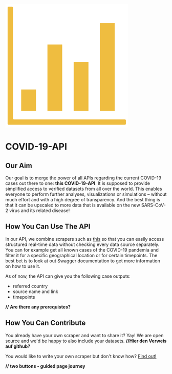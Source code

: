 ![alt text](test001.png)

# COVID-19-API #


## Our Aim 
Our goal is to merge the power of all APIs regarding the current COVID-19 cases out there to one: **this COVID-19-API**. It is supposed to provide simplified access to verified datasets from all over the world. This enables everyone to perform further analyses, visualizations or simulations – without much effort and with a high degree of transparency. 
And the best thing is that it can be upscaled to more data that is available on the new SARS-CoV-2 virus and its related disease!




## How You Can Use The API
In our API, we combine scrapers such as [this](https://coronadatascraper.com) so that you can easily access structured real-time data without checking every data source separately. You can for example get all known cases of the COVID-19 pandemia and filter it for a specific geographical location or for certain timepoints.
The best bet is to look at out Swagger documentation to get more information on how to use it.

As of now, the API can give you the following case outputs:
- referred country
- source name and link
- timepoints

**// Are there any prerequistes?**




## How You Can Contribute
You already have your own scraper and want to share it? Yay! We are open source and we'd be happy to also include your datasets. **//Hier den Verweis auf github?**

You would like to write your own scraper but don't know how? [Find out!](https://github.com/CoronaAPI/coronadatascraper) 

**// two buttons - guided page journey**

